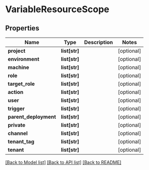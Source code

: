 # VariableResourceScope

## Properties
Name | Type | Description | Notes
------------ | ------------- | ------------- | -------------
**project** | **list[str]** |  | [optional] 
**environment** | **list[str]** |  | [optional] 
**machine** | **list[str]** |  | [optional] 
**role** | **list[str]** |  | [optional] 
**target_role** | **list[str]** |  | [optional] 
**action** | **list[str]** |  | [optional] 
**user** | **list[str]** |  | [optional] 
**trigger** | **list[str]** |  | [optional] 
**parent_deployment** | **list[str]** |  | [optional] 
**private** | **list[str]** |  | [optional] 
**channel** | **list[str]** |  | [optional] 
**tenant_tag** | **list[str]** |  | [optional] 
**tenant** | **list[str]** |  | [optional] 

[[Back to Model list]](../README.md#documentation-for-models) [[Back to API list]](../README.md#documentation-for-api-endpoints) [[Back to README]](../README.md)


